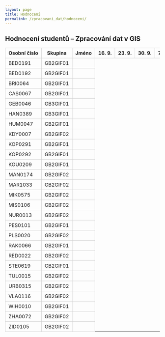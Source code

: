 ```yaml
---
layout: page
title: Hodnocení
permalink: /zpracovani_dat/hodnoceni/
---
```


<h2>Hodnocení studentů – Zpracování dat v GIS</h2>

<style>
table {
  width: 100%;
  border-collapse: collapse;
  overflow-x: auto;
  display: block;
}
th, td {
  border: 1px solid #ccc;
  padding: 6px 10px;
  text-align: center;
  white-space: nowrap;
}
th:first-child, td:first-child {
  text-align: left;
}
</style>

<table>
  <thead>
    <tr>
      <th>Osobní číslo</th>
      <th>Skupina</th>
      <th>Jméno</th>
      <th>16. 9.</th>
      <th>23. 9.</th>
      <th>30. 9.</th>
      <th>7. 10.</th>
      <th>14. 10.</th>
      <th>21. 10.</th>
      <th>28. 10.</th>
      <th>4. 11.</th>
      <th>11. 11.</th>
      <th>18. 11.</th>
      <th>25. 11.</th>
      <th>2. 12.</th>
    </tr>
  </thead>
  <tbody>
    <tr><td>BED0191</td><td>GB2GIF01</td><td></td></tr>
    <tr><td>BED0192</td><td>GB2GIF01</td><td></td></tr>
    <tr><td>BRI0064</td><td>GB2GIF01</td><td></td></tr>
    <tr><td>CAS0067</td><td>GB2GIF01</td><td></td></tr>
    <tr><td>GEB0046</td><td>GB3GIF01</td><td></td></tr>
    <tr><td>HAN0389</td><td>GB3GIF01</td><td></td></tr>
    <tr><td>HUM0047</td><td>GB2GIF01</td><td></td></tr>
    <tr><td>KDY0007</td><td>GB2GIF02</td><td></td></tr>
    <tr><td>KOP0291</td><td>GB2GIF01</td><td></td></tr>
    <tr><td>KOP0292</td><td>GB2GIF01</td><td></td></tr>
    <tr><td>KOU0209</td><td>GB2GIF01</td><td></td></tr>
    <tr><td>MAN0174</td><td>GB2GIF02</td><td></td></tr>
    <tr><td>MAR1033</td><td>GB2GIF02</td><td></td></tr>
    <tr><td>MIK0575</td><td>GB2GIF02</td><td></td></tr>
    <tr><td>MIS0106</td><td>GB2GIF02</td><td></td></tr>
    <tr><td>NUR0013</td><td>GB2GIF02</td><td></td></tr>
    <tr><td>PES0101</td><td>GB2GIF01</td><td></td></tr>
    <tr><td>PLS0020</td><td>GB2GIF02</td><td></td></tr>
    <tr><td>RAK0066</td><td>GB2GIF01</td><td></td></tr>
    <tr><td>RED0022</td><td>GB2GIF02</td><td></td></tr>
    <tr><td>STE0619</td><td>GB2GIF01</td><td></td></tr>
    <tr><td>TUL0015</td><td>GB2GIF02</td><td></td></tr>
    <tr><td>URB0315</td><td>GB2GIF02</td><td></td></tr>
    <tr><td>VLA0116</td><td>GB2GIF02</td><td></td></tr>
    <tr><td>WIH0010</td><td>GB2GIF01</td><td></td></tr>
    <tr><td>ZHA0072</td><td>GB2GIF02</td><td></td></tr>
    <tr><td>ZID0105</td><td>GB2GIF02</td><td></td></tr>
  </tbody>
</table>

